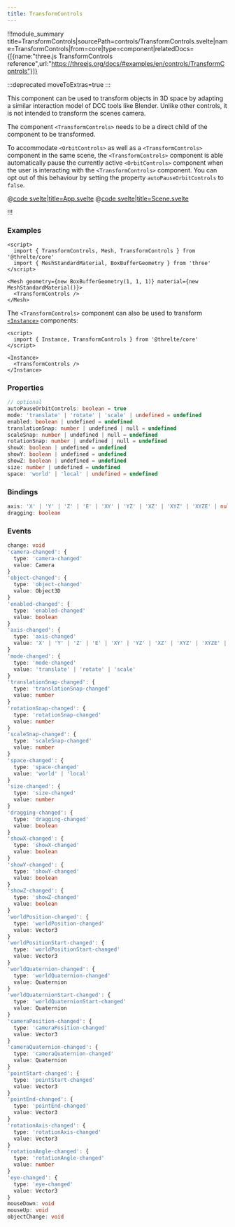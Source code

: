 ```yaml
---
title: TransformControls
---
```


<script lang="ts">
import Example from '$examples/core/transform-controls/App.svelte'
</script>

!!!module_summary title=TransformControls|sourcePath=controls/TransformControls.svelte|name=TransformControls|from=core|type=component|relatedDocs={[{name:"three.js TransformControls reference",url:"https://threejs.org/docs/#examples/en/controls/TransformControls"}]}

:::deprecated moveToExtras=true
:::

This component can be used to transform objects in 3D space by adapting a similar interaction model of DCC tools like Blender. Unlike other controls, it is not intended to transform the scenes camera.

The component `<TransformControls>` needs to be a direct child of the component to be transformed.

To accommodate `<OrbitControls>` as well as a `<TransformControls>` component in the same scene, the `<TransformControls>` component is able automatically pause the currently active `<OrbitControls>` component when the user is interacting with the `<TransformControls>` component. You can opt out of this behaviour by setting the property `autoPauseOrbitControls` to `false`.

<ExampleWrapper playgroundHref="/core/transform-controls">
<Example />

<div slot="code">

@[code svelte|title=App.svelte](../../examples/core/transform-controls/App.svelte)
@[code svelte|title=Scene.svelte](../../examples/core/transform-controls/Scene.svelte)

</div>
</ExampleWrapper>

!!!

### Examples

```svelte
<script>
  import { TransformControls, Mesh, TransformControls } from '@threlte/core'
  import { MeshStandardMaterial, BoxBufferGeometry } from 'three'
</script>

<Mesh geometry={new BoxBufferGeometry(1, 1, 1)} material={new MeshStandardMaterial()}>
  <TransformControls />
</Mesh>
```

The `<TransformControls>` component can also be used to transform [`<Instance>`](/core/instance) components:

```svelte
<script>
  import { Instance, TransformControls } from '@threlte/core'
</script>

<Instance>
  <TransformControls />
</Instance>
```

### Properties

```ts
// optional
autoPauseOrbitControls: boolean = true
mode: 'translate' | 'rotate' | 'scale' | undefined = undefined
enabled: boolean | undefined = undefined
translationSnap: number | undefined | null = undefined
scaleSnap: number | undefined | null = undefined
rotationSnap: number | undefined | null = undefined
showX: boolean | undefined = undefined
showY: boolean | undefined = undefined
showZ: boolean | undefined = undefined
size: number | undefined = undefined
space: 'world' | 'local' | undefined = undefined
```

### Bindings

```ts
axis: 'X' | 'Y' | 'Z' | 'E' | 'XY' | 'YZ' | 'XZ' | 'XYZ' | 'XYZE' | null
dragging: boolean
```

### Events

```ts
change: void
'camera-changed': {
  type: 'camera-changed'
  value: Camera
}
'object-changed': {
  type: 'object-changed'
  value: Object3D
}
'enabled-changed': {
  type: 'enabled-changed'
  value: boolean
}
'axis-changed': {
  type: 'axis-changed'
  value: 'X' | 'Y' | 'Z' | 'E' | 'XY' | 'YZ' | 'XZ' | 'XYZ' | 'XYZE' | null
}
'mode-changed': {
  type: 'mode-changed'
  value: 'translate' | 'rotate' | 'scale'
}
'translationSnap-changed': {
  type: 'translationSnap-changed'
  value: number
}
'rotationSnap-changed': {
  type: 'rotationSnap-changed'
  value: number
}
'scaleSnap-changed': {
  type: 'scaleSnap-changed'
  value: number
}
'space-changed': {
  type: 'space-changed'
  value: 'world' | 'local'
}
'size-changed': {
  type: 'size-changed'
  value: number
}
'dragging-changed': {
  type: 'dragging-changed'
  value: boolean
}
'showX-changed': {
  type: 'showX-changed'
  value: boolean
}
'showY-changed': {
  type: 'showY-changed'
  value: boolean
}
'showZ-changed': {
  type: 'showZ-changed'
  value: boolean
}
'worldPosition-changed': {
  type: 'worldPosition-changed'
  value: Vector3
}
'worldPositionStart-changed': {
  type: 'worldPositionStart-changed'
  value: Vector3
}
'worldQuaternion-changed': {
  type: 'worldQuaternion-changed'
  value: Quaternion
}
'worldQuaternionStart-changed': {
  type: 'worldQuaternionStart-changed'
  value: Quaternion
}
'cameraPosition-changed': {
  type: 'cameraPosition-changed'
  value: Vector3
}
'cameraQuaternion-changed': {
  type: 'cameraQuaternion-changed'
  value: Quaternion
}
'pointStart-changed': {
  type: 'pointStart-changed'
  value: Vector3
}
'pointEnd-changed': {
  type: 'pointEnd-changed'
  value: Vector3
}
'rotationAxis-changed': {
  type: 'rotationAxis-changed'
  value: Vector3
}
'rotationAngle-changed': {
  type: 'rotationAngle-changed'
  value: number
}
'eye-changed': {
  type: 'eye-changed'
  value: Vector3
}
mouseDown: void
mouseUp: void
objectChange: void
```
